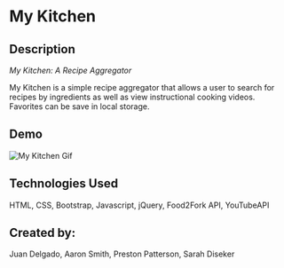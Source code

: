 # My Kitchen

## Description

*My Kitchen: A Recipe Aggregator*

My Kitchen is a simple recipe aggregator that allows a user to search for recipes by ingredients as well as view instructional cooking videos. Favorites can be save in local storage.

## Demo

![My Kitchen Gif](https://media.giphy.com/media/RLEWDzhoxMPkdaXfiK/giphy.gif)

## Technologies Used
HTML, CSS, Bootstrap, Javascript, jQuery, Food2Fork API, YouTubeAPI


## Created by:

Juan Delgado, Aaron Smith, Preston Patterson, Sarah Diseker
